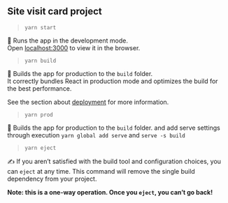 ## Site visit card project

> `yarn start`

🏃 Runs the app in the development mode.<br />
Open [localhost:3000](http://localhost:3000) to view it in the browser.

> `yarn build`

🎁 Builds the app for production to the `build` folder.<br />
It correctly bundles React in production mode and optimizes the build for the best performance.

See the section about [deployment](https://facebook.github.io/create-react-app/docs/deployment) for more information.

> `yarn prod`

🚚 Builds the app for production to the `build` folder. and add serve settings through execution `yarn global add serve` and `serve -s build`<br />


> `yarn eject`

✍ If you aren’t satisfied with the build tool and configuration choices, you can `eject` at any time. This command will remove the single build dependency from your project.

**Note: this is a one-way operation. Once you `eject`, you can’t go back!**

